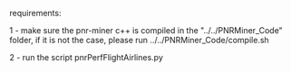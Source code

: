 requirements:

1 - make sure the pnr-miner c++ is compiled in the "../../PNRMiner_Code" folder, if it is not the case, please run ../../PNRMiner_Code/compile.sh


2 - run the script pnrPerfFlightAirlines.py